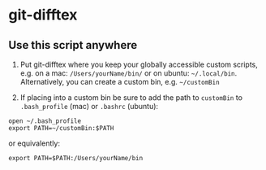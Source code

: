 # git-difftex

## Use this script anywhere

1. Put git-difftex where you keep your globally accessible custom scripts, e.g. on a mac: `/Users/yourName/bin/` or on ubuntu: `~/.local/bin`. Alternatively, you can create a custom bin, e.g. `~/customBin`

2. If placing into a custom bin be sure to add the path to `customBin` to `.bash_profile` (mac) or `.bashrc` (ubuntu):

```
open ~/.bash_profile
export PATH=~/customBin:$PATH
```

or equivalently:

```
export PATH=$PATH:/Users/yourName/bin
```

